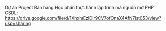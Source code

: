 Dự án Project Bán hàng Học phần thực hành lập trình mã nguồn mỡ PHP
CSDL: https://drive.google.com/file/d/1XhxhrEzlDir9CV7ofOnaX4AfN7ist053/view?usp=sharing
